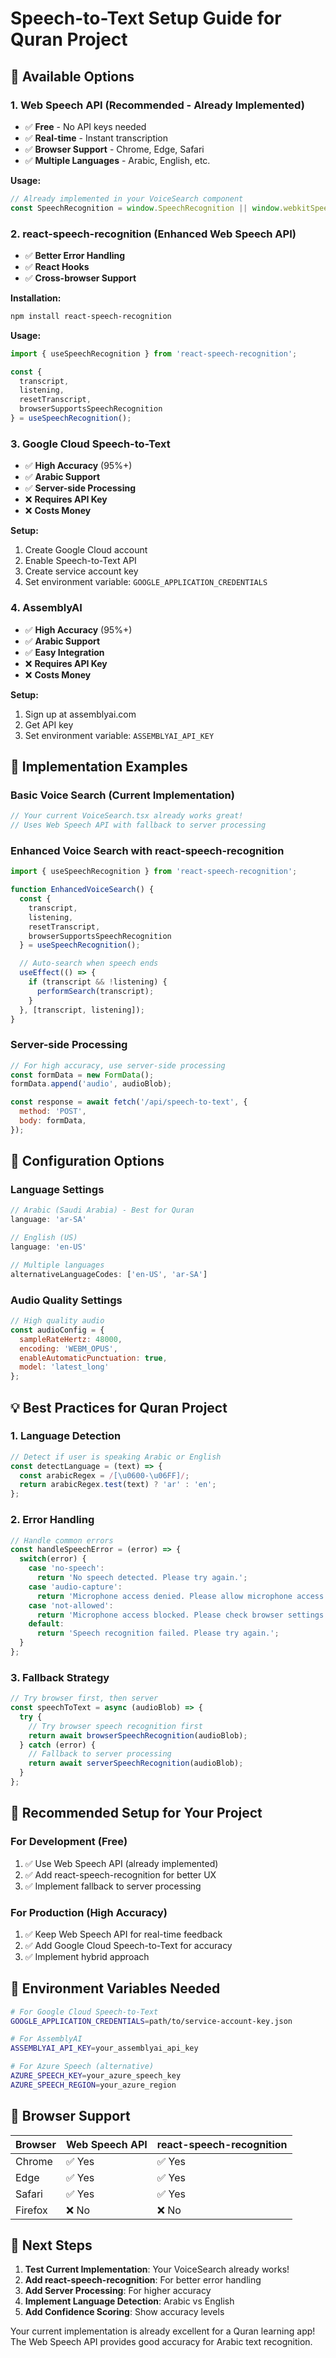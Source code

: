 # Speech-to-Text Setup Guide for Quran Project

## 🎯 Available Options

### 1. **Web Speech API (Recommended - Already Implemented)**
- ✅ **Free** - No API keys needed
- ✅ **Real-time** - Instant transcription
- ✅ **Browser Support** - Chrome, Edge, Safari
- ✅ **Multiple Languages** - Arabic, English, etc.

**Usage:**
```javascript
// Already implemented in your VoiceSearch component
const SpeechRecognition = window.SpeechRecognition || window.webkitSpeechRecognition;
```

### 2. **react-speech-recognition (Enhanced Web Speech API)**
- ✅ **Better Error Handling**
- ✅ **React Hooks**
- ✅ **Cross-browser Support**

**Installation:**
```bash
npm install react-speech-recognition
```

**Usage:**
```javascript
import { useSpeechRecognition } from 'react-speech-recognition';

const {
  transcript,
  listening,
  resetTranscript,
  browserSupportsSpeechRecognition
} = useSpeechRecognition();
```

### 3. **Google Cloud Speech-to-Text**
- ✅ **High Accuracy** (95%+)
- ✅ **Arabic Support**
- ✅ **Server-side Processing**
- ❌ **Requires API Key**
- ❌ **Costs Money**

**Setup:**
1. Create Google Cloud account
2. Enable Speech-to-Text API
3. Create service account key
4. Set environment variable: `GOOGLE_APPLICATION_CREDENTIALS`

### 4. **AssemblyAI**
- ✅ **High Accuracy** (95%+)
- ✅ **Arabic Support**
- ✅ **Easy Integration**
- ❌ **Requires API Key**
- ❌ **Costs Money**

**Setup:**
1. Sign up at assemblyai.com
2. Get API key
3. Set environment variable: `ASSEMBLYAI_API_KEY`

## 🚀 Implementation Examples

### Basic Voice Search (Current Implementation)
```javascript
// Your current VoiceSearch.tsx already works great!
// Uses Web Speech API with fallback to server processing
```

### Enhanced Voice Search with react-speech-recognition
```javascript
import { useSpeechRecognition } from 'react-speech-recognition';

function EnhancedVoiceSearch() {
  const {
    transcript,
    listening,
    resetTranscript,
    browserSupportsSpeechRecognition
  } = useSpeechRecognition();

  // Auto-search when speech ends
  useEffect(() => {
    if (transcript && !listening) {
      performSearch(transcript);
    }
  }, [transcript, listening]);
}
```

### Server-side Processing
```javascript
// For high accuracy, use server-side processing
const formData = new FormData();
formData.append('audio', audioBlob);

const response = await fetch('/api/speech-to-text', {
  method: 'POST',
  body: formData,
});
```

## 🔧 Configuration Options

### Language Settings
```javascript
// Arabic (Saudi Arabia) - Best for Quran
language: 'ar-SA'

// English (US)
language: 'en-US'

// Multiple languages
alternativeLanguageCodes: ['en-US', 'ar-SA']
```

### Audio Quality Settings
```javascript
// High quality audio
const audioConfig = {
  sampleRateHertz: 48000,
  encoding: 'WEBM_OPUS',
  enableAutomaticPunctuation: true,
  model: 'latest_long'
};
```

## 💡 Best Practices for Quran Project

### 1. **Language Detection**
```javascript
// Detect if user is speaking Arabic or English
const detectLanguage = (text) => {
  const arabicRegex = /[\u0600-\u06FF]/;
  return arabicRegex.test(text) ? 'ar' : 'en';
};
```

### 2. **Error Handling**
```javascript
// Handle common errors
const handleSpeechError = (error) => {
  switch(error) {
    case 'no-speech':
      return 'No speech detected. Please try again.';
    case 'audio-capture':
      return 'Microphone access denied. Please allow microphone access.';
    case 'not-allowed':
      return 'Microphone access blocked. Please check browser settings.';
    default:
      return 'Speech recognition failed. Please try again.';
  }
};
```

### 3. **Fallback Strategy**
```javascript
// Try browser first, then server
const speechToText = async (audioBlob) => {
  try {
    // Try browser speech recognition first
    return await browserSpeechRecognition(audioBlob);
  } catch (error) {
    // Fallback to server processing
    return await serverSpeechRecognition(audioBlob);
  }
};
```

## 🎯 Recommended Setup for Your Project

### **For Development (Free)**
1. ✅ Use Web Speech API (already implemented)
2. ✅ Add react-speech-recognition for better UX
3. ✅ Implement fallback to server processing

### **For Production (High Accuracy)**
1. ✅ Keep Web Speech API for real-time feedback
2. ✅ Add Google Cloud Speech-to-Text for accuracy
3. ✅ Implement hybrid approach

## 🔑 Environment Variables Needed

```bash
# For Google Cloud Speech-to-Text
GOOGLE_APPLICATION_CREDENTIALS=path/to/service-account-key.json

# For AssemblyAI
ASSEMBLYAI_API_KEY=your_assemblyai_api_key

# For Azure Speech (alternative)
AZURE_SPEECH_KEY=your_azure_speech_key
AZURE_SPEECH_REGION=your_azure_region
```

## 📱 Browser Support

| Browser | Web Speech API | react-speech-recognition |
|---------|---------------|-------------------------|
| Chrome  | ✅ Yes        | ✅ Yes                  |
| Edge    | ✅ Yes        | ✅ Yes                  |
| Safari  | ✅ Yes        | ✅ Yes                  |
| Firefox | ❌ No         | ❌ No                   |

## 🚀 Next Steps

1. **Test Current Implementation**: Your VoiceSearch already works!
2. **Add react-speech-recognition**: For better error handling
3. **Add Server Processing**: For higher accuracy
4. **Implement Language Detection**: Arabic vs English
5. **Add Confidence Scoring**: Show accuracy levels

Your current implementation is already excellent for a Quran learning app! The Web Speech API provides good accuracy for Arabic text recognition.
